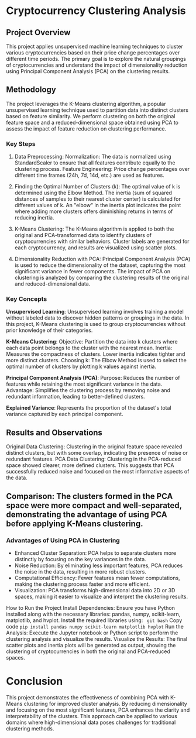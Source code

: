 # Cryptocurrency Clustering Analysis
## Project Overview
This project applies unsupervised machine learning techniques to cluster various cryptocurrencies based on their price change percentages over different time periods. The primary goal is to explore the natural groupings of cryptocurrencies and understand the impact of dimensionality reduction using Principal Component Analysis (PCA) on the clustering results.

## Methodology
The project leverages the K-Means clustering algorithm, a popular unsupervised learning technique used to partition data into distinct clusters based on feature similarity. We perform clustering on both the original feature space and a reduced-dimensional space obtained using PCA to assess the impact of feature reduction on clustering performance.

### Key Steps
1. Data Preprocessing:
Normalization: The data is normalized using StandardScaler to ensure that all features contribute equally to the clustering process.
Feature Engineering: Price change percentages over different time frames (24h, 7d, 14d, etc.) are used as features.

2. Finding the Optimal Number of Clusters (k):
The optimal value of k is determined using the Elbow Method. The inertia (sum of squared distances of samples to their nearest cluster center) is calculated for different values of k.
An "elbow" in the inertia plot indicates the point where adding more clusters offers diminishing returns in terms of reducing inertia.

3. K-Means Clustering:
The K-Means algorithm is applied to both the original and PCA-transformed data to identify clusters of cryptocurrencies with similar behaviors.
Cluster labels are generated for each cryptocurrency, and results are visualized using scatter plots.

4. Dimensionality Reduction with PCA:
Principal Component Analysis (PCA) is used to reduce the dimensionality of the dataset, capturing the most significant variance in fewer components.
The impact of PCA on clustering is analyzed by comparing the clustering results of the original and reduced-dimensional data.

### Key Concepts
**Unsupervised Learning**:
Unsupervised learning involves training a model without labeled data to discover hidden patterns or groupings in the data. In this project, K-Means clustering is used to group cryptocurrencies without prior knowledge of their categories.

**K-Means Clustering**:
Objective: Partition the data into k clusters where each data point belongs to the cluster with the nearest mean.
Inertia: Measures the compactness of clusters. Lower inertia indicates tighter and more distinct clusters.
Choosing k: The Elbow Method is used to select the optimal number of clusters by plotting k values against inertia.

**Principal Component Analysis (PCA)**:
Purpose: Reduces the number of features while retaining the most significant variance in the data.
Advantage: Simplifies the clustering process by removing noise and redundant information, leading to better-defined clusters.

**Explained Variance**: Represents the proportion of the dataset's total variance captured by each principal component.


## Results and Observations
Original Data Clustering: Clustering in the original feature space revealed distinct clusters, but with some overlap, indicating the presence of noise or redundant features.
PCA Data Clustering: Clustering in the PCA-reduced space showed clearer, more defined clusters. This suggests that PCA successfully reduced noise and focused on the most informative aspects of the data.

## Comparison: The clusters formed in the PCA space were more compact and well-separated, demonstrating the advantage of using PCA before applying K-Means clustering.

### Advantages of Using PCA in Clustering
* Enhanced Cluster Separation: PCA helps to separate clusters more distinctly by focusing on the key variances in the data.
* Noise Reduction: By eliminating less important features, PCA reduces the noise in the data, resulting in more robust clusters.
* Computational Efficiency: Fewer features mean fewer computations, making the clustering process faster and more efficient.
* Visualization: PCA transforms high-dimensional data into 2D or 3D spaces, making it easier to visualize and interpret the clustering results.

How to Run the Project
Install Dependencies: Ensure you have Python installed along with the necessary libraries: pandas, numpy, scikit-learn, matplotlib, and hvplot.
Install the required libraries using: 
``` git bash```
Copy code
```pip install pandas numpy scikit-learn matplotlib hvplot```
Run the Analysis:
Execute the Jupyter notebook or Python script to perform the clustering analysis and visualize the results.
Visualize the Results:
The final scatter plots and inertia plots will be generated as output, showing the clustering of cryptocurrencies in both the original and PCA-reduced spaces.

# Conclusion
This project demonstrates the effectiveness of combining PCA with K-Means clustering for improved cluster analysis. By reducing dimensionality and focusing on the most significant features, PCA enhances the clarity and interpretability of the clusters. This approach can be applied to various domains where high-dimensional data poses challenges for traditional clustering methods.
